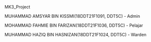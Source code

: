 MK3_Project

MUHAMMAD AMSYAR BIN KISSMI(18DDT21F1091, DDT5C) - Admin

MOHAMMAD FAHMIE BIN FARIZAN(18DDT21F1036, DDT5C) - Pelajar

MUHAMMAD HAZIQ BIN HASNIZAN(18DDT21F1024, DDT5C) - Warden

